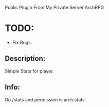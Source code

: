 Public Plugin From My Private Server ArchRPG

# TODO:
* Fix Bugs.

## Description:
Simple Stats for player.

## Info:
Do /stats and permission is arch.stats

